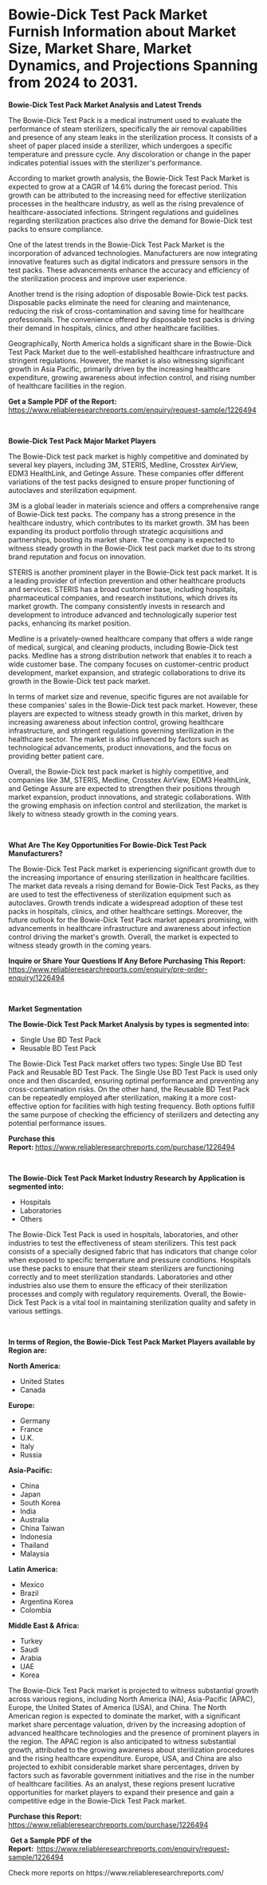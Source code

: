 <p><h1>Bowie-Dick Test Pack Market Furnish Information about Market Size, Market Share, Market Dynamics, and Projections Spanning from 2024 to 2031.</h1></p><p><strong>Bowie-Dick Test Pack Market Analysis and Latest Trends</strong></p>
<p><p>The Bowie-Dick Test Pack is a medical instrument used to evaluate the performance of steam sterilizers, specifically the air removal capabilities and presence of any steam leaks in the sterilization process. It consists of a sheet of paper placed inside a sterilizer, which undergoes a specific temperature and pressure cycle. Any discoloration or change in the paper indicates potential issues with the sterilizer's performance.</p><p>According to market growth analysis, the Bowie-Dick Test Pack Market is expected to grow at a CAGR of 14.6% during the forecast period. This growth can be attributed to the increasing need for effective sterilization processes in the healthcare industry, as well as the rising prevalence of healthcare-associated infections. Stringent regulations and guidelines regarding sterilization practices also drive the demand for Bowie-Dick test packs to ensure compliance.</p><p>One of the latest trends in the Bowie-Dick Test Pack Market is the incorporation of advanced technologies. Manufacturers are now integrating innovative features such as digital indicators and pressure sensors in the test packs. These advancements enhance the accuracy and efficiency of the sterilization process and improve user experience.</p><p>Another trend is the rising adoption of disposable Bowie-Dick test packs. Disposable packs eliminate the need for cleaning and maintenance, reducing the risk of cross-contamination and saving time for healthcare professionals. The convenience offered by disposable test packs is driving their demand in hospitals, clinics, and other healthcare facilities.</p><p>Geographically, North America holds a significant share in the Bowie-Dick Test Pack Market due to the well-established healthcare infrastructure and stringent regulations. However, the market is also witnessing significant growth in Asia Pacific, primarily driven by the increasing healthcare expenditure, growing awareness about infection control, and rising number of healthcare facilities in the region.</p></p>
<p><strong>Get a Sample PDF of the Report:&nbsp;</strong> <a href="https://www.reliableresearchreports.com/enquiry/request-sample/1226494">https://www.reliableresearchreports.com/enquiry/request-sample/1226494</a></p>
<p>&nbsp;</p>
<p><strong>Bowie-Dick Test Pack Major Market Players</strong></p>
<p><p>The Bowie-Dick test pack market is highly competitive and dominated by several key players, including 3M, STERIS, Medline, Crosstex AirView, EDM3 HealthLink, and Getinge Assure. These companies offer different variations of the test packs designed to ensure proper functioning of autoclaves and sterilization equipment.</p><p>3M is a global leader in materials science and offers a comprehensive range of Bowie-Dick test packs. The company has a strong presence in the healthcare industry, which contributes to its market growth. 3M has been expanding its product portfolio through strategic acquisitions and partnerships, boosting its market share. The company is expected to witness steady growth in the Bowie-Dick test pack market due to its strong brand reputation and focus on innovation.</p><p>STERIS is another prominent player in the Bowie-Dick test pack market. It is a leading provider of infection prevention and other healthcare products and services. STERIS has a broad customer base, including hospitals, pharmaceutical companies, and research institutions, which drives its market growth. The company consistently invests in research and development to introduce advanced and technologically superior test packs, enhancing its market position.</p><p>Medline is a privately-owned healthcare company that offers a wide range of medical, surgical, and cleaning products, including Bowie-Dick test packs. Medline has a strong distribution network that enables it to reach a wide customer base. The company focuses on customer-centric product development, market expansion, and strategic collaborations to drive its growth in the Bowie-Dick test pack market.</p><p>In terms of market size and revenue, specific figures are not available for these companies' sales in the Bowie-Dick test pack market. However, these players are expected to witness steady growth in this market, driven by increasing awareness about infection control, growing healthcare infrastructure, and stringent regulations governing sterilization in the healthcare sector. The market is also influenced by factors such as technological advancements, product innovations, and the focus on providing better patient care.</p><p>Overall, the Bowie-Dick test pack market is highly competitive, and companies like 3M, STERIS, Medline, Crosstex AirView, EDM3 HealthLink, and Getinge Assure are expected to strengthen their positions through market expansion, product innovations, and strategic collaborations. With the growing emphasis on infection control and sterilization, the market is likely to witness steady growth in the coming years.</p></p>
<p>&nbsp;</p>
<p><strong>What Are The Key Opportunities For Bowie-Dick Test Pack Manufacturers?</strong></p>
<p><p>The Bowie-Dick Test Pack market is experiencing significant growth due to the increasing importance of ensuring sterilization in healthcare facilities. The market data reveals a rising demand for Bowie-Dick Test Packs, as they are used to test the effectiveness of sterilization equipment such as autoclaves. Growth trends indicate a widespread adoption of these test packs in hospitals, clinics, and other healthcare settings. Moreover, the future outlook for the Bowie-Dick Test Pack market appears promising, with advancements in healthcare infrastructure and awareness about infection control driving the market's growth. Overall, the market is expected to witness steady growth in the coming years.</p></p>
<p><strong>Inquire or Share Your Questions If Any Before Purchasing This Report:</strong> <a href="https://www.reliableresearchreports.com/enquiry/pre-order-enquiry/1226494">https://www.reliableresearchreports.com/enquiry/pre-order-enquiry/1226494</a></p>
<p>&nbsp;</p>
<p><strong>Market Segmentation</strong></p>
<p><strong>The Bowie-Dick Test Pack Market Analysis by types is segmented into:</strong></p>
<p><ul><li>Single Use BD Test Pack</li><li>Reusable BD Test Pack</li></ul></p>
<p><p>The Bowie-Dick Test Pack market offers two types: Single Use BD Test Pack and Reusable BD Test Pack. The Single Use BD Test Pack is used only once and then discarded, ensuring optimal performance and preventing any cross-contamination risks. On the other hand, the Reusable BD Test Pack can be repeatedly employed after sterilization, making it a more cost-effective option for facilities with high testing frequency. Both options fulfill the same purpose of checking the efficiency of sterilizers and detecting any potential performance issues.</p></p>
<p><strong>Purchase this Report:&nbsp;</strong><a href="https://www.reliableresearchreports.com/purchase/1226494">https://www.reliableresearchreports.com/purchase/1226494</a></p>
<p>&nbsp;</p>
<p><strong>The Bowie-Dick Test Pack Market Industry Research by Application is segmented into:</strong></p>
<p><ul><li>Hospitals</li><li>Laboratories</li><li>Others</li></ul></p>
<p><p>The Bowie-Dick Test Pack is used in hospitals, laboratories, and other industries to test the effectiveness of steam sterilizers. This test pack consists of a specially designed fabric that has indicators that change color when exposed to specific temperature and pressure conditions. Hospitals use these packs to ensure that their steam sterilizers are functioning correctly and to meet sterilization standards. Laboratories and other industries also use them to ensure the efficacy of their sterilization processes and comply with regulatory requirements. Overall, the Bowie-Dick Test Pack is a vital tool in maintaining sterilization quality and safety in various settings.</p></p>
<p>&nbsp;</p>
<p><strong>In terms of Region, the Bowie-Dick Test Pack Market Players available by Region are:</strong></p>
<p>
    <p> <strong> North America: </strong>
        <ul>
            <li>United States</li>
            <li>Canada</li>
        </ul>
        </p> 
    <p> <strong> Europe: </strong>
        <ul>
            <li>Germany</li>
            <li>France</li>
            <li>U.K.</li>
            <li>Italy</li>
            <li>Russia</li>
        </ul>
        </p> 
    <p> <strong> Asia-Pacific: </strong>
        <ul>
            <li>China</li>
            <li>Japan</li>
            <li>South Korea</li>
            <li>India</li>
            <li>Australia</li>
            <li>China Taiwan</li>
            <li>Indonesia</li>
            <li>Thailand</li>
            <li>Malaysia</li>
        </ul>
        </p> 
    <p> <strong> Latin America: </strong>
        <ul>
            <li>Mexico</li>
            <li>Brazil</li>
            <li>Argentina Korea</li>
            <li>Colombia</li>
        </ul>
        </p> 
    <p> <strong> Middle East & Africa: </strong>
        <ul>
            <li>Turkey</li>
            <li>Saudi</li>
            <li>Arabia</li>
            <li>UAE</li>
            <li>Korea</li>
        </ul>
    </p>
    </p>
<p><p>The Bowie-Dick Test Pack market is projected to witness substantial growth across various regions, including North America (NA), Asia-Pacific (APAC), Europe, the United States of America (USA), and China. The North American region is expected to dominate the market, with a significant market share percentage valuation, driven by the increasing adoption of advanced healthcare technologies and the presence of prominent players in the region. The APAC region is also anticipated to witness substantial growth, attributed to the growing awareness about sterilization procedures and the rising healthcare expenditure. Europe, USA, and China are also projected to exhibit considerable market share percentages, driven by factors such as favorable government initiatives and the rise in the number of healthcare facilities. As an analyst, these regions present lucrative opportunities for market players to expand their presence and gain a competitive edge in the Bowie-Dick Test Pack market.</p></p>
<p><strong>Purchase this Report: </strong><a href="https://www.reliableresearchreports.com/purchase/1226494">https://www.reliableresearchreports.com/purchase/1226494</a></p>
<p>&nbsp;<strong>Get a Sample PDF of the Report:&nbsp;&nbsp;</strong><a href="https://www.reliableresearchreports.com/enquiry/request-sample/1226494">https://www.reliableresearchreports.com/enquiry/request-sample/1226494</a></p>
<p><strong></strong></p>
<p>Check more reports on https://www.reliableresearchreports.com/</p>